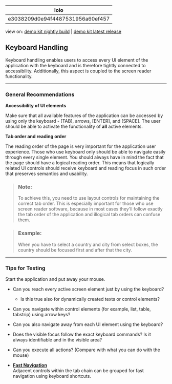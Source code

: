 <!-- loioe3038209d0e94f4487531956a60ef457 -->

| loio |
| -----|
| e3038209d0e94f4487531956a60ef457 |

<div id="loio">

view on: [demo kit nightly build](https://openui5nightly.hana.ondemand.com/topic/e3038209d0e94f4487531956a60ef457) | [demo kit latest release](https://sdk.openui5.org/topic/e3038209d0e94f4487531956a60ef457)</div>

## Keyboard Handling

Keyboard handling enables users to access every UI element of the application with the keyboard and is therefore tightly connected to accessibility. Additionally, this aspect is coupled to the screen reader functionality.

***

### General Recommendations

**Accessibility of UI elements**

Make sure that all available features of the application can be accessed by using only the keyboard - [TAB\], arrows, [ENTER\], and [SPACE\]. The user should be able to activate the functionality of **all** active elements.

**Tab order and reading order**

The reading order of the page is very important for the application user experience. Those who use keyboard only should be able to navigate easily through every single element. You should always have in mind the fact that the page should have a logical reading order. This means that logically related UI controls should receive keyboard and reading focus in such order that preserves semantics and usability.

> ### Note:  
> To achieve this, you need to use layout controls for maintaining the correct tab order. This is especially important for those who use screen reader software, because in most cases they'll follow exactly the tab order of the application and illogical tab orders can confuse them.

> ### Example:  
> When you have to select a country and city from select boxes, the country should be focused first and after that the city.

***

### Tips for Testing

Start the application and put away your mouse.

-   Can you reach every active screen element just by using the keyboard?

    -   Is this true also for dynamically created texts or control elements?


-   Can you navigate within control elements \(for example, list, table, tabstrip\) using arrow keys?

-   Can you also navigate away from each UI element using the keyboard?

-   Does the visible focus follow the exact keyboard commands? Is it always identifiable and in the visible area?

-   Can you execute all actions? \(Compare with what you can do with the mouse\)


-   **[Fast Navigation](Fast_Navigation_d23e2cf.md "Adjacent controls within the tab chain can be grouped for fast navigation using keyboard shortcuts.")**  
Adjacent controls within the tab chain can be grouped for fast navigation using keyboard shortcuts.

